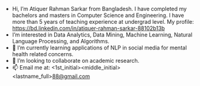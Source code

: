 - Hi, I’m Atiquer Rahman Sarkar from Bangladesh. I have completed my bachelors and masters in Computer Science and Engineering. I have more than 5 years of teaching experience at undergrad level. My profile: https://bd.linkedin.com/in/atiquer-rahman-sarkar-88102b13b
- I’m interested in Data Analytics, Data Mining, Machine Learning, Natural Language Processing, and Algorithms.
- 🌱 I’m currently learning applications of NLP in social media for mental health related concerns.
- 💞️ I’m looking to collaborate on academic research.
- 📫 Email me at: <1st_initial><middle_initial><lastname_full>88@gmail.com

<!---
SarkarJr/SarkarJr is a ✨ special ✨ repository because its `README.md` (this file) appears on your GitHub profile.
You can click the Preview link to take a look at your changes.
--->
